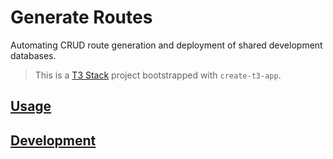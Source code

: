 # Generate Routes
Automating CRUD route generation and deployment of shared development databases.

> This is a [T3 Stack](https://create.t3.gg/) project bootstrapped with `create-t3-app`.

## [Usage](https://github.com/GenerateNU/routes/wiki/Home/_edit#usage)


## [Development](https://github.com/GenerateNU/routes/wiki/Home/_edit#development)
